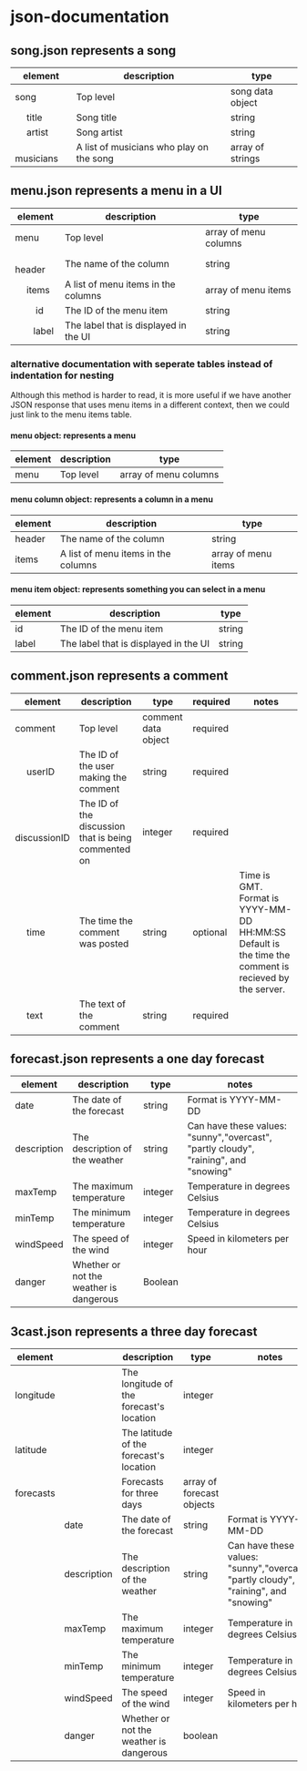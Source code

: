 # json-documentation

## song.json represents a song

| element         | description                             | type           |
|-----------------|-----------------------------------------|----------------|
|song             |Top level                                |song data object|
|&emsp; title     |Song title                               |string          |
|&emsp; artist    |Song artist                              |string          |
|&emsp; musicians |A list of musicians who play on the song |array of strings|

## menu.json represents a menu in a UI

| element         | description                             | type                |
|-----------------|-----------------------------------------|---------------------|
|menu             |Top level                                |array of menu columns|
|&emsp; header    |The name of the column                   |string               |
|&emsp; items     |A list of menu items in the columns      |array of menu items  |
|&emsp;&emsp; id  |The ID of the menu item                  |string               |
|&emsp;&emsp;label|The label that is displayed in the UI    |string               |

### alternative documentation with seperate tables instead of indentation for nesting

Although this method is harder to read, it is more useful if we have another JSON 
response that uses menu items in a different context, then we could just link to the 
menu items table.

#### menu object: represents a menu

| element         | description                             | type                |
|-----------------|-----------------------------------------|---------------------|
| menu            |Top level                                |array of menu columns|

#### menu column object: represents a column in a menu 

| element         | description                             | type                |
|-----------------|-----------------------------------------|---------------------|
| header          |The name of the column                   |string               |
| items           |A list of menu items in the columns      |array of menu items  |

#### menu item object: represents something you can select in a menu

| element| description                             | type                |
|--------|-----------------------------------------|---------------------|
| id     |The ID of the menu item                  |string               |
| label  |The label that is displayed in the UI    |string               |

## comment.json represents a comment

|element|description|type|required|notes|
|---|---|---|---|---|
|comment|Top level|comment data object|required||
|&emsp; userID|The ID of the user making the comment|string|required||
|&emsp; discussionID|The ID of the discussion that is being commented on|integer|required||
|&emsp; time|The time the comment was posted|string|optional|Time is GMT. Format is YYYY-MM-DD HH:MM:SS Default is the time the comment is recieved by the server.| 
|&emsp; text|The text of the comment|string|required||

## forecast.json represents a one day forecast

| element     | description                             | type    | notes                                                                                |
|-------------|-----------------------------------------|---------|--------------------------------------------------------------------------------------|
| date        | The date of the forecast                | string  | Format is YYYY-MM-DD                                                                 |
| description | The description of the weather          | string  | Can have these values: "sunny","overcast", "partly cloudy", "raining", and "snowing" |
| maxTemp     | The maximum temperature                 | integer | Temperature in degrees Celsius                                                       |
| minTemp     | The minimum temperature                 | integer | Temperature in degrees Celsius                                                       |
| windSpeed   | The speed of the wind                   | integer | Speed in kilometers per hour                                                         |
| danger      | Whether or not the weather is dangerous | Boolean |  

## 3cast.json represents a three day forecast

| element   |             | description                              | type                      | notes                                                                                |
|-----------|-------------|------------------------------------------|---------------------------|--------------------------------------------------------------------------------------|
| longitude |             | The longitude of the forecast's location | integer                   |                                                                                      |
| latitude  |             | The latitude of the forecast's location  | integer                   |                                                                                      |
| forecasts |             | Forecasts for three days                 | array of forecast objects |                                                                                      |
|           | date        | The date of the forecast                 | string                    | Format is YYYY-MM-DD                                                                 |
|           | description | The description of the weather           | string                    | Can have these values: "sunny","overcast", "partly cloudy", "raining", and "snowing" |
|           | maxTemp     | The maximum temperature                  | integer                   | Temperature in degrees Celsius                                                       |
|           | minTemp     | The minimum temperature                  | integer                   | Temperature in degrees Celsius                                                       |
|           | windSpeed   | The speed of the wind                    | integer                   | Speed in kilometers per hour                                                         |
|           | danger      | Whether or not the weather is dangerous  | boolean                   |                                                                                      |











